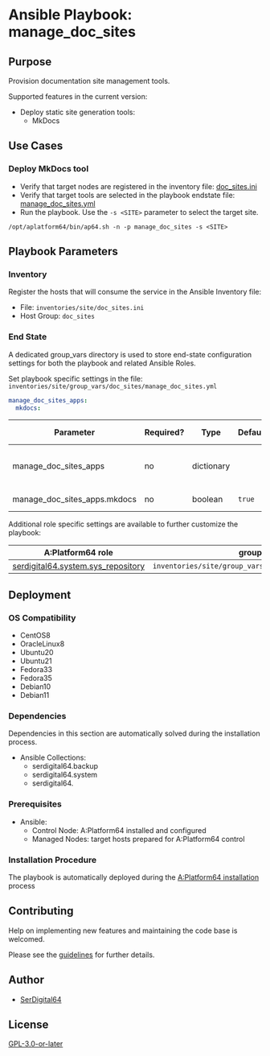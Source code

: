 # Ansible Playbook: manage_doc_sites

## Purpose

Provision documentation site management tools.

Supported features in the current version:

- Deploy static site generation tools:
  - MkDocs

## Use Cases

### Deploy MkDocs tool

- Verify that target nodes are registered in the inventory file: [doc_sites.ini](#inventory)
- Verify that target tools are selected in the playbook endstate file: [manage_doc_sites.yml](#end-state)
- Run the playbook. Use the `-s <SITE>` parameter to select the target site.

```shell
/opt/aplatform64/bin/ap64.sh -n -p manage_doc_sites -s <SITE>
```

## Playbook Parameters

### Inventory

Register the hosts that will consume the service in the Ansible Inventory file:

- File: `inventories/site/doc_sites.ini`
- Host Group: `doc_sites`

### End State

A dedicated group_vars directory is used to store end-state configuration settings for both the playbook and related Ansible Roles.

Set playbook specific settings in the file: `inventories/site/group_vars/doc_sites/manage_doc_sites.yml`

```yaml
manage_doc_sites_apps:
  mkdocs:
```

| Parameter                    | Required? | Type       | Default | Purpose / Value                           |
| ---------------------------- | --------- | ---------- | ------- | ----------------------------------------- |
| manage_doc_sites_apps        | no        | dictionary |         | Define what applications will be deployed |
| manage_doc_sites_apps.mkdocs | no        | boolean    | `true`  | Deploy the application?                   |

Additional role specific settings are available to further customize the playbook:

| A:Platform64 role                                                                | group_vars file                                            |
| -------------------------------------------------------------------------------- | ---------------------------------------------------------- |
| [serdigital64.system.sys_repository](../roles/sys_repository.md#role-parameters) | `inventories/site/group_vars/doc_sites/sys_repository.yml` |

## Deployment

### OS Compatibility

- CentOS8
- OracleLinux8
- Ubuntu20
- Ubuntu21
- Fedora33
- Fedora35
- Debian10
- Debian11

### Dependencies

Dependencies in this section are automatically solved during the installation process.

- Ansible Collections:
  - serdigital64.backup
  - serdigital64.system
  - serdigital64.

### Prerequisites

- Ansible:
  - Control Node: A:Platform64 installed and configured
  - Managed Nodes: target hosts prepared for A:Platform64 control

### Installation Procedure

The playbook is automatically deployed during the [A:Platform64 installation](/#installation) process

## Contributing

Help on implementing new features and maintaining the code base is welcomed.

Please see the [guidelines](https://aplatform64.readthedocs.io/en/latest/contributing/CONTRIBUTING) for further details.

## Author

- [SerDigital64](https://serdigital64.github.io/)

## License

[GPL-3.0-or-later](https://www.gnu.org/licenses/gpl-3.0.txt)
